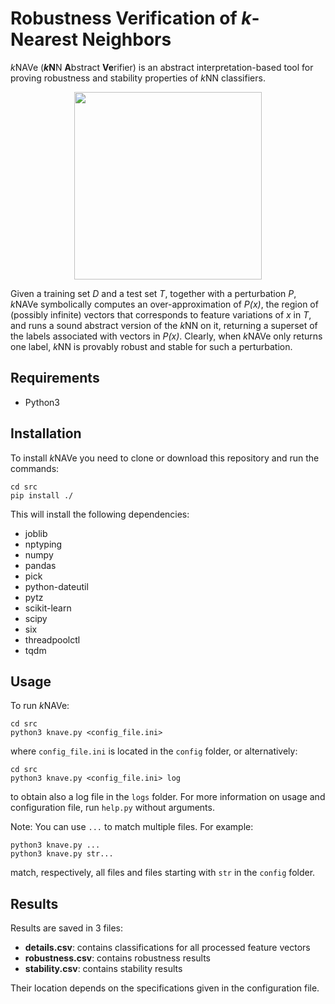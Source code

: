 # Robustness Verification of *k*-Nearest Neighbors

*k*NAVe (***k*****N**N **A**bstract **Ve**rifier) is an abstract interpretation-based tool for proving robustness and stability properties of *k*NN classifiers.

<p align="center">
	<img src="https://github.com/nicolofassina/kNAVe/blob/main/assets/abstract-classification.png" width="300" height="300">
</p>

Given a training set *D* and a test set *T*, together with a perturbation *P*, *k*NAVe symbolically computes an over-approximation of *P(x)*, the region of (possibly infinite) vectors that corresponds to feature variations of *x* in *T*, and runs a sound abstract version of the *k*NN on it, returning a superset of the labels associated with vectors in *P(x)*. Clearly, when *k*NAVe only returns one label, *k*NN is provably robust and stable for such a perturbation.

## Requirements
- Python3

## Installation
To install *k*NAVe you need to clone or download this repository and run the commands:
```[bash]
cd src
pip install ./
```
This will install the following dependencies:
- joblib
- nptyping
- numpy
- pandas
- pick
- python-dateutil
- pytz
- scikit-learn
- scipy
- six
- threadpoolctl
- tqdm

## Usage
To run *k*NAVe:
```[bash]
cd src
python3 knave.py <config_file.ini>
```
where `config_file.ini` is located in the `config` folder, or alternatively:
```[bash]
cd src
python3 knave.py <config_file.ini> log
```
to obtain also a log file in the `logs` folder. For more information on usage and configuration file, run `help.py` without arguments.

Note: You can use `...` to match multiple files. For example:
```[bash]
python3 knave.py ...
python3 knave.py str...
```
match, respectively, all files and files starting with `str` in the `config` folder.

## Results
Results are saved in 3 files:
- **details.csv**: contains classifications for all processed feature vectors
- **robustness.csv**: contains robustness results
- **stability.csv**: contains stability results

Their location depends on the specifications given in the configuration file.
